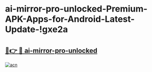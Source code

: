 # ai-mirror-pro-unlocked-Premium-APK-Apps-for-Android-Latest-Update-!gxe2a

# <h2><a href="https://wt1y26.esa.edu.pl?title=ai-mirror-pro-unlocked&ref=gxe2a">🔗👉 🔴 ai-mirror-pro-unlocked</a></h2>

[![acn](https://github.com/user-attachments/assets/0f9c940e-d8b0-45ae-aac7-cd30a18b3e1c)](https://wt1y26.esa.edu.pl?title=ai-mirror-pro-unlocked&ref=gxe2a)

